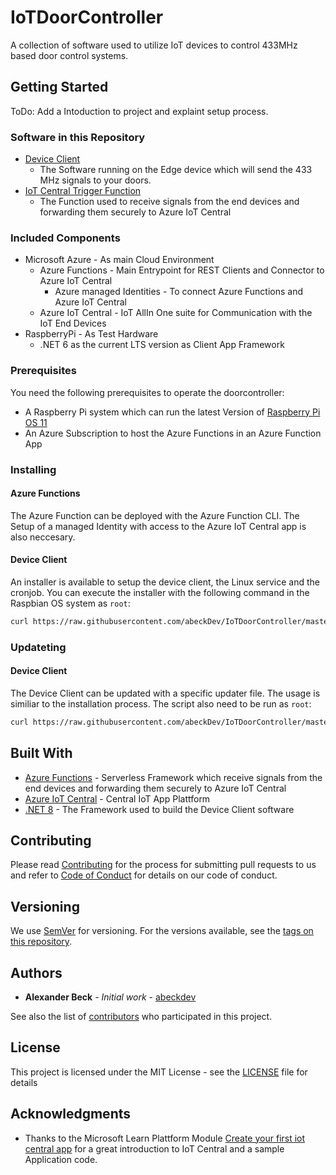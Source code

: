# IoTDoorController

A collection of software used to utilize IoT devices to control 433MHz based door control systems. 

## Getting Started
ToDo: Add a Intoduction to project and explaint setup process. 

### Software in this Repository

* [Device Client](DeviceClient/AbeckDev.DoorController.DeviceClient/AbeckDev.DoorController.DeviceClient/)
  * The Software running on the Edge device which will send the 433 MHz signals to your doors.
* [IoT Central Trigger Function](IoTCentralTriggerFunction/)
  * The Function used to receive signals from the end devices and forwarding them securely to Azure IoT Central


### Included Components 

* Microsoft Azure - As main Cloud Environment
  * Azure Functions - Main Entrypoint for REST Clients and Connector to Azure IoT Central
    * Azure managed Identities - To connect Azure Functions and Azure IoT Central
  * Azure IoT Central - IoT AllIn One suite for Communication with the IoT End Devices
* RaspberryPi - As Test Hardware
  * .NET 6 as the current LTS version as Client App Framework
  


### Prerequisites

You need the following prerequisites to operate the doorcontroller:
* A Raspberry Pi system which can run the latest Version of [Raspberry Pi OS 11](https://www.raspberrypi.com/software/operating-systems/)
* An Azure Subscription to host the Azure Functions in an Azure Function App


### Installing

#### Azure Functions 

The Azure Function can be deployed with the Azure Function CLI. The Setup of a managed Identity with access to the Azure IoT Central app is also neccesary. 

#### Device Client

An installer is available to setup the device client, the Linux service and the cronjob. You can execute the installer with the following command in the Raspbian OS system as ```root```:

```bash
curl https://raw.githubusercontent.com/abeckDev/IoTDoorController/master/DeviceClient/AbeckDev.DoorController.DeviceClient/setupDoorController.sh | bash -
```

### Updateting 

#### Device Client

The Device Client can be updated with a specific updater file. The usage is similiar to the installation process. The script also need to be run as ```root```:

```bash
curl https://raw.githubusercontent.com/abeckDev/IoTDoorController/master/DeviceClient/AbeckDev.DoorController.DeviceClient/updateDoorClient.sh | bash -
```

## Built With

* [Azure Functions](https://azure.microsoft.com/en-us/services/functions/) - Serverless Framework which receive signals from the end devices and forwarding them securely to Azure IoT Central
* [Azure IoT Central](https://azure.microsoft.com/en-us/services/iot-central/) - Central IoT App Plattform
* [.NET 8](https://dotnet.microsoft.com/learn/dotnet/what-is-dotnet) - The Framework used to build the Device Client software

## Contributing

Please read [Contributing](CONTRIBUTING.md) for the process for submitting pull requests to us and refer to [Code of Conduct](CODE_OF_CONDUCT.md) for details on our code of conduct. 

## Versioning

We use [SemVer](http://semver.org/) for versioning. For the versions available, see the [tags on this repository](https://github.com/abeckDev/IoTDoorController/releases). 

## Authors

* **Alexander Beck** - *Initial work* - [abeckdev](https://github.com/abeckDev)

See also the list of [contributors](https://github.com/abeckDev/IoTDoorController/graphs/contributors) who participated in this project.

## License

This project is licensed under the MIT License - see the [LICENSE](LICENSE) file for details

## Acknowledgments

* Thanks to the Microsoft Learn Plattform Module [Create your first iot central app](https://docs.microsoft.com/en-us/learn/modules/create-your-first-iot-central-app/) for a great introduction to IoT Central and a sample Application code. 


  
  

